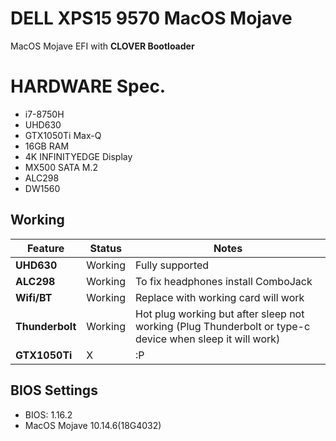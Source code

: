 # DELL XPS15 9570 MacOS Mojave

MacOS Mojave EFI with **CLOVER Bootloader**

# HARDWARE Spec.

* i7-8750H
* UHD630
* GTX1050Ti Max-Q
* 16GB RAM
* 4K INFINITYEDGE Display
* MX500 SATA M.2
* ALC298
* DW1560

## Working

| Feature | Status | Notes |
| ------------- | ------------- | ------------- |
| **UHD630** |  Working | Fully supported|
| **ALC298** |  Working  | To fix headphones install ComboJack |
| **Wifi/BT** |  Working | Replace with working card will work|
| **Thunderbolt** |  Working | Hot plug working but after sleep not working (Plug Thunderbolt or type-c device when sleep it will work)  |
| **GTX1050Ti** |  X | :P |


## BIOS Settings

* BIOS: 1.16.2
* MacOS Mojave 10.14.6(18G4032)

